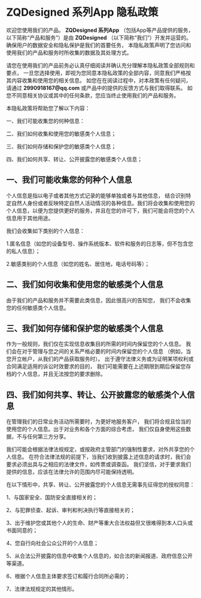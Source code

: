# ZQDesigned 系列App 隐私政策

欢迎您使用我们的产品。 **ZQDesigned 系列App** （包括App等产品提供的服务，以下简称“产品和服务”）是由 **ZQDesigned** （以下简称“我们”）开发并运营的。 确保用户的数据安全和隐私保护是我们的首要任务， 本隐私政策声明了您访问和使用我们的产品和服务时所收集的数据及其处理方式。

请您在使用我们的产品前务必认真仔细阅读并确认充分理解本隐私政策全部规则和要点， 一旦您选择使用，即视为您同意本隐私政策的全部内容，同意我们严格按其内容收集和使用您的相关信息。 如您在在阅读过程中，对本政策有任何疑问，请通过 **2990918167\@qq.com** 或产品中的提供的反馈方式与我们取得联系。 如您不同意相关协议或其中的任何条款，您应当终止使用我们的产品和服务。

本隐私政策将帮助您了解以下内容：

一、我们可能收集您的何种信息：

二、我们如何收集和使用您的敏感类个人信息；

三、我们如何存储和保护您的敏感类个人信息；

四、我们如何共享、转让、公开披露您的敏感类个人信息；

## 一、我们可能收集您的何种个人信息

个人信息是指以电子或者其他方式记录的能够单独或者与其他信息， 结合识别特定自然人身份或者反映特定自然人活动情况的各种信息。我们将会收集和使用您的个人信息，以便为您提供更好的服务，并且在您的许可下，我们可能会将您的个人信息用于其他用途。

我们会收集如下类别的个人信息：

1.匿名信息（如您的设备型号、操作系统版本、软件和服务的日志等，但不包含您的私人信息）；

2.敏感类别的个人信息（如您的姓名、居住地，电话号码等）；

## 二、我们如何收集和使用您的敏感类个人信息

由于我们的产品和服务并不需要此类信息，因此很高兴的告知您， 我们不会收集您的任何敏感类个人信息。

## 三、我们如何存储和保护您的敏感类个人信息

作为一般规则，我们仅在实现信息收集目的所需的时间内保留您的个人信息。 我们会在对于管理与您之间的关系严格必要的时间内保留您的个人信息 （例如，当您开立帐户，从我们的产品获取服务时）。 出于遵守法律义务或为证明某项权利或合同满足适用的诉讼时效要求的目的， 我们可能需要在上述期限到期后保留您存档的个人信息，并且无法按您的要求删除。

## 四、我们如何共享、转让、公开披露您的敏感类个人信息

在管理我们的日常业务活动所需要时，为更好地服务客户， 我们将合规且恰当的使用您的个人信息。出于对业务和各个方面的综合考虑， 我们仅自身使用这些数据，不与任何第三方分享。

我们可能会根据法律法规规定，或按政府主管部门的强制性要求，对外共享您的个人信息。 在符合法律法规的前提下，当我们收到披露上述信息的请求时，我们会要求必须出具与之相应的法律文件，如传票或调查函。 我们坚信，对于要求我们提供的信息，应该在法律允许的范围内尽可能保持透明。

在以下情形中，共享、转让、公开披露您的个人信息无需事先征得您的授权同意：

1、与国家安全、国防安全直接相关的；

2、与犯罪侦查、起诉、审判和判决执行等直接相关的；

3、出于维护您或其他个人的生命、财产等重大合法权益但又很难得到本人口头或书面同意的；

4、您自行向社会公众公开的个人信息；

5、从合法公开披露的信息中收集个人信息的，如合法的新闻报道、政府信息公开等渠道。

6、根据个人信息主体要求签订和履行合同所必需的；

7、法律法规规定的其他情形。
